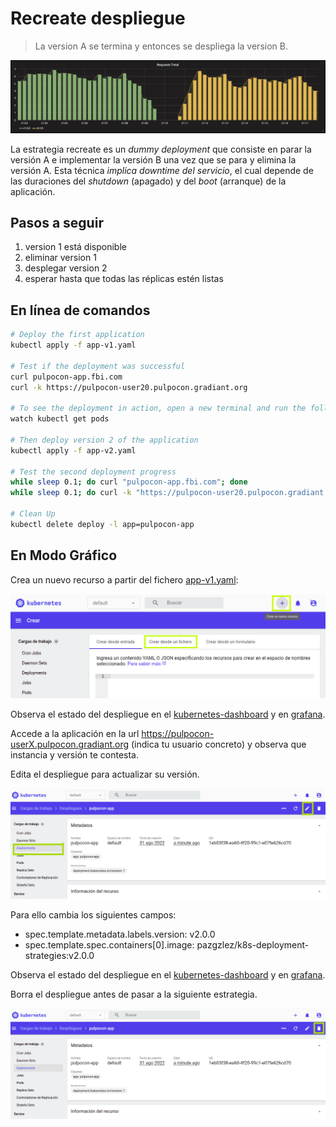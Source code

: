 Recreate despliegue
===================

> La version A se termina y entonces se despliega la version B.

![kubernetes recreate deployment](grafana-recreate.png)

La estrategia recreate es un _dummy deployment_ que consiste en parar la versión A e implementar la versión B una vez que se para y elimina la versión A. Esta técnica *implica downtime del servicio*, el cual depende de las duraciones del _shutdown_ (apagado) y del _boot_ (arranque) de la aplicación. 

## Pasos a seguir

1. version 1 está disponible
1. eliminar version 1
1. desplegar version 2
1. esperar hasta que todas las réplicas estén listas

## En línea de comandos

```bash
# Deploy the first application
kubectl apply -f app-v1.yaml

# Test if the deployment was successful
curl pulpocon-app.fbi.com
curl -k https://pulpocon-user20.pulpocon.gradiant.org

# To see the deployment in action, open a new terminal and run the following command.
watch kubectl get pods

# Then deploy version 2 of the application
kubectl apply -f app-v2.yaml

# Test the second deployment progress
while sleep 0.1; do curl "pulpocon-app.fbi.com"; done
while sleep 0.1; do curl -k "https://pulpocon-user20.pulpocon.gradiant.org"; done

# Clean Up
kubectl delete deploy -l app=pulpocon-app

```

## En Modo Gráfico

Crea un nuevo recurso a partir del fichero [app-v1.yaml](app-v1.yaml):

![crear_recurso](../crear_recurso.png)

Observa el estado del despliegue en el [kubernetes-dashboard](https://kubernetes-dashboard.pulpocon.gradiant.org) y en [grafana](https://grafana.pulpocon.gradiant.org).

Accede a la aplicación en la url https://pulpocon-userX.pulpocon.gradiant.org (indica tu usuario concreto) y observa que instancia y versión te contesta.

Edita el despliegue para actualizar su versión.

![editar](../editar.png)

Para ello cambia los siguientes campos:

 - spec.template.metadata.labels.version: v2.0.0
 - spec.template.spec.containers[0].image: pazgzlez/k8s-deployment-strategies:v2.0.0

Observa el estado del despliegue en el [kubernetes-dashboard](https://kubernetes-dashboard.pulpocon.gradiant.org) y en [grafana](https://grafana.pulpocon.gradiant.org).

Borra el despliegue antes de pasar a la siguiente estrategia.

![borrar](../borrar.png)

